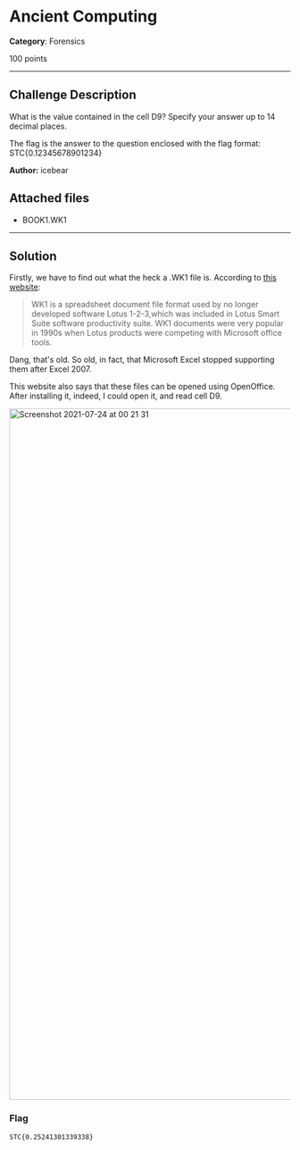 # Ancient Computing

**Category**: Forensics

100 points

----

## Challenge Description

What is the value contained in the cell D9? Specify your answer up to 14 decimal places.

The flag is the answer to the question enclosed with the flag format: STC{0.12345678901234}

**Author:** icebear
  
## Attached files

* BOOK1.WK1

----

## Solution

Firstly, we have to find out what the heck a .WK1 file is. According to [this website](https://www.file-extension.org/extensions/wk1):

> WK1 is a spreadsheet document file format used by no longer developed software Lotus 1-2-3,which was included in Lotus Smart Suite software productivity suite. WK1 documents were very popular in 1990s when Lotus products were competing with Microsoft office tools.

Dang, that's old. So old, in fact, that Microsoft Excel stopped supporting them after Excel 2007.

This website also says that these files can be opened using OpenOffice. After installing it, indeed, I could open it, and read cell D9.

<img width="1238" alt="Screenshot 2021-07-24 at 00 21 31" src="https://user-images.githubusercontent.com/40383042/126899380-f5c8b2fa-bc61-495f-a5fb-07e46b088d3f.png">

### Flag

```text
STC{0.25241301339338}
```
